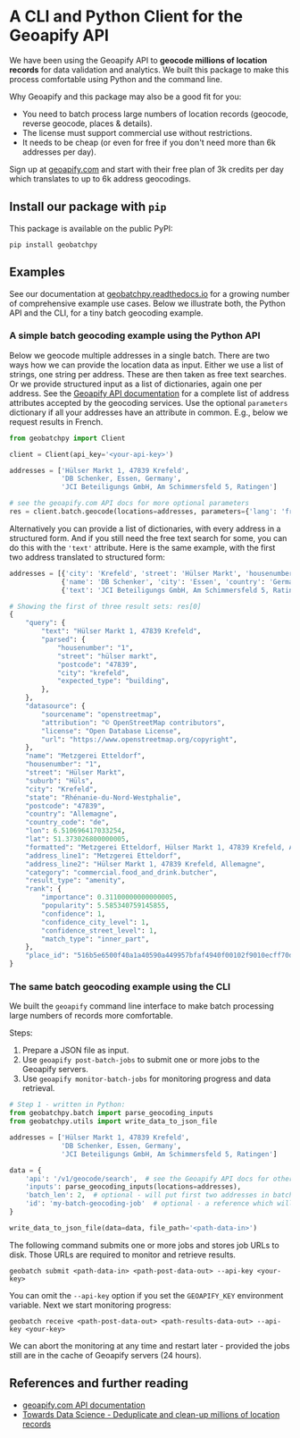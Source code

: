 # A CLI and Python Client for the Geoapify API

We have been using the Geoapify API to **geocode millions of location records** for data validation and analytics. We built
this package to make this process comfortable using Python and the command line.

Why Geoapify and this package may also be a good fit for you:

- You need to batch process large numbers of location records (geocode, reverse geocode, places & details).
- The license must support commercial use without restrictions.
- It needs to be cheap (or even for free if you don't need more than 6k addresses per day).

Sign up at [geoapify.com](https://geoapify.com/) and start with their free plan of 3k credits per day which translates
to up to 6k address geocodings.

## Install our package with `pip`

This package is available on the public PyPI:

```shell
pip install geobatchpy
```

## Examples

See our documentation at [geobatchpy.readthedocs.io](https://geobatchpy.readthedocs.io/en/latest/) for a growing number of
comprehensive example use cases. Below we illustrate both, the Python API and the CLI, for a tiny batch geocoding
example.

### A simple batch geocoding example using the Python API

Below we geocode multiple addresses in a single batch. There are two ways how we can provide the location data as input.
Either we use a list of strings, one string per address. These are then taken as free text searches. Or we provide
structured input as a list of dictionaries, again one per address. See the
[Geoapify API documentation](https://apidocs.geoapify.com/) for a complete list of address attributes accepted by the
geocoding services. Use the optional `parameters` dictionary if all your addresses have an attribute in common. E.g.,
below we request results in French.

```python
from geobatchpy import Client

client = Client(api_key='<your-api-key>')

addresses = ['Hülser Markt 1, 47839 Krefeld',
             'DB Schenker, Essen, Germany',
             'JCI Beteiligungs GmbH, Am Schimmersfeld 5, Ratingen']

# see the geoapify.com API docs for more optional parameters
res = client.batch.geocode(locations=addresses, parameters={'lang': 'fr'}, simplify_output=True)
```

Alternatively you can provide a list of dictionaries, with every address in a structured form. And if you still need
the free text search for some, you can do this with the `'text'` attribute. Here is the same example, with the first
two address translated to structured form:

```python
addresses = [{'city': 'Krefeld', 'street': 'Hülser Markt', 'housenumber': 1, 'postcode': '47839'},
             {'name': 'DB Schenker', 'city': 'Essen', 'country': 'Germany'},
             {'text': 'JCI Beteiligungs GmbH, Am Schimmersfeld 5, Ratingen'}]
```

```python
# Showing the first of three result sets: res[0]
{
    "query": {
        "text": "Hülser Markt 1, 47839 Krefeld",
        "parsed": {
            "housenumber": "1",
            "street": "hülser markt",
            "postcode": "47839",
            "city": "krefeld",
            "expected_type": "building",
        },
    },
    "datasource": {
        "sourcename": "openstreetmap",
        "attribution": "© OpenStreetMap contributors",
        "license": "Open Database License",
        "url": "https://www.openstreetmap.org/copyright",
    },
    "name": "Metzgerei Etteldorf",
    "housenumber": "1",
    "street": "Hülser Markt",
    "suburb": "Hüls",
    "city": "Krefeld",
    "state": "Rhénanie-du-Nord-Westphalie",
    "postcode": "47839",
    "country": "Allemagne",
    "country_code": "de",
    "lon": 6.510696417033254,
    "lat": 51.373026800000005,
    "formatted": "Metzgerei Etteldorf, Hülser Markt 1, 47839 Krefeld, Allemagne",
    "address_line1": "Metzgerei Etteldorf",
    "address_line2": "Hülser Markt 1, 47839 Krefeld, Allemagne",
    "category": "commercial.food_and_drink.butcher",
    "result_type": "amenity",
    "rank": {
        "importance": 0.31100000000000005,
        "popularity": 5.585340759145855,
        "confidence": 1,
        "confidence_city_level": 1,
        "confidence_street_level": 1,
        "match_type": "inner_part",
    },
    "place_id": "516b5e6500f40a1a40590a449957bfaf4940f00102f9010ecff70d00000000c002019203134d65747a676572656920457474656c646f7266",
}
```

### The same batch geocoding example using the CLI

We built the `geoapify` command line interface to make batch processing large numbers of records more comfortable.

Steps:
1. Prepare a JSON file as input.
2. Use `geoapify post-batch-jobs` to submit one or more jobs to the Geoapify servers.
3. Use `geoapify monitor-batch-jobs` for monitoring progress and data retrieval.

```python
# Step 1 - written in Python:
from geobatchpy.batch import parse_geocoding_inputs
from geobatchpy.utils import write_data_to_json_file

addresses = ['Hülser Markt 1, 47839 Krefeld',
             'DB Schenker, Essen, Germany',
             'JCI Beteiligungs GmbH, Am Schimmersfeld 5, Ratingen']

data = {
    'api': '/v1/geocode/search',  # see the Geoapify API docs for other APIs that work with batch processing
    'inputs': parse_geocoding_inputs(locations=addresses),
    'batch_len': 2,  # optional - will put first two addresses in batch 1, last address in batch 2
    'id': 'my-batch-geocoding-job'  # optional - a reference which will be reused in the output file
}

write_data_to_json_file(data=data, file_path='<path-data-in>')
```

The following command submits one or more jobs and stores job URLs to disk. Those URLs are required to monitor
and retrieve results.

```shell
geobatch submit <path-data-in> <path-post-data-out> --api-key <your-key>
```

You can omit the `--api-key` option if you set the `GEOAPIFY_KEY` environment variable. Next we start monitoring
progress:

```shell
geobatch receive <path-post-data-out> <path-results-data-out> --api-key <your-key>
```

We can abort the monitoring at any time and restart later - provided the jobs still are in the cache of
Geoapify servers (24 hours).

## References and further reading

- [geoapify.com API documentation](https://apidocs.geoapify.com/)
- [Towards Data Science - Deduplicate and clean-up millions of location records](https://towardsdatascience.com/deduplicate-and-clean-up-millions-of-location-records-abcffb308ebf)
